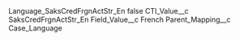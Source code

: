 <?xml version="1.0" encoding="UTF-8"?>
<CustomMetadata xmlns="http://soap.sforce.com/2006/04/metadata" xmlns:xsi="http://www.w3.org/2001/XMLSchema-instance" xmlns:xsd="http://www.w3.org/2001/XMLSchema">
    <label>Language_SaksCredFrgnActStr_En</label>
    <protected>false</protected>
    <values>
        <field>CTI_Value__c</field>
        <value xsi:type="xsd:string">SaksCredFrgnActStr_En</value>
    </values>
    <values>
        <field>Field_Value__c</field>
        <value xsi:type="xsd:string">French</value>
    </values>
    <values>
        <field>Parent_Mapping__c</field>
        <value xsi:type="xsd:string">Case_Language</value>
    </values>
</CustomMetadata>
